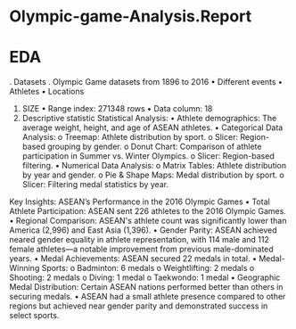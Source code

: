# Olympic-game-Analysis.Report
# EDA
.	Datasets 
.	Olympic Game datasets from 1896 to 2016
•	Different events
•	Athletes
•	Locations
1.	SIZE
•	Range index: 271348 rows
•	Data column: 18
5.	Descriptive statistic
Statistical Analysis:
•	Athlete demographics: The average weight, height, and age of ASEAN athletes.
•	Categorical Data Analysis:
o	Treemap: Athlete distribution by sport.
o	Slicer: Region-based grouping by gender.
o	Donut Chart: Comparison of athlete participation in Summer vs. Winter Olympics.
o	Slicer: Region-based filtering.
•	Numerical Data Analysis:
o	Matrix Tables: Athlete distribution by year and gender.
o	Pie & Shape Maps: Medal distribution by sport.
o	Slicer: Filtering medal statistics by year.

Key Insights: ASEAN’s Performance in the 2016 Olympic Games
•	Total Athlete Participation: ASEAN sent 226 athletes to the 2016 Olympic Games.
•	Regional Comparison: ASEAN's athlete count was significantly lower than America (2,996) and East Asia (1,396).
•	Gender Parity: ASEAN achieved neared gender equality in athlete representation, with 114 male and 112 female athletes—a notable improvement from previous male-dominated years.
•	Medal Achievements: ASEAN secured 22 medals in total.
•	Medal-Winning Sports:
o	Badminton: 6 medals
o	Weightlifting: 2 medals
o	Shooting: 2 medals
o	Diving: 1 medal
o	Taekwondo: 1 medal
•	Geographic Medal Distribution: Certain ASEAN nations performed better than others in securing medals.
•	ASEAN had a small athlete presence compared to other regions but achieved near gender parity and demonstrated success in select sports.



 
